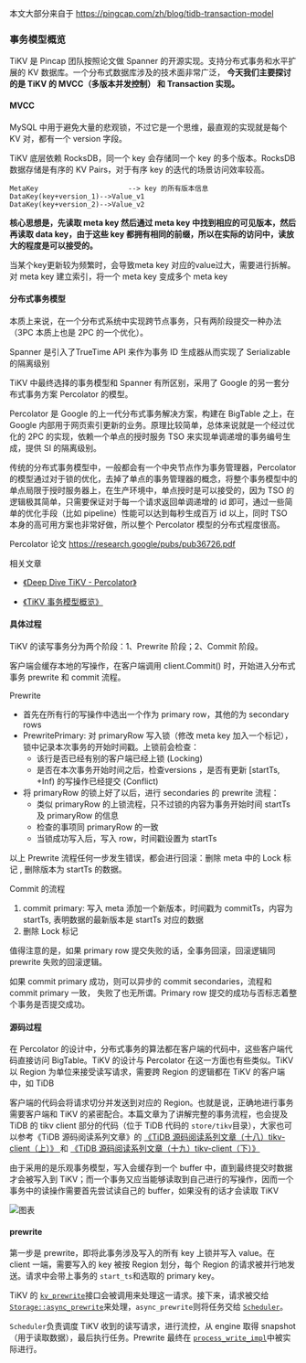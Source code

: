 本文大部分来自于 https://pingcap.com/zh/blog/tidb-transaction-model



### 事务模型概览

TiKV 是 Pincap 团队按照论文做 Spanner 的开源实现。支持分布式事务和水平扩展的 KV 数据库。一个分布式数据库涉及的技术面非常广泛， **今天我们主要探讨的是 TiKV 的 MVCC（多版本并发控制） 和 Transaction 实现。**



#### MVCC



MySQL 中用于避免大量的悲观锁，不过它是一个思维，最直观的实现就是每个 KV 对，都有一个 version 字段。



TiKV 底层依赖 RocksDB，同一个 key 会存储同一个 key 的多个版本。RocksDB 数据存储是有序的 KV Pairs，对于有序 key 的迭代的场景访问效率较高。

```
MetaKey                      --> key 的所有版本信息
DataKey(key+version_1)-->Value_v1
DataKey(key+version_2)-->Value_v2
```



**核心思想是，先读取 meta key 然后通过 meta key 中找到相应的可见版本，然后再读取 data key，由于这些 key 都拥有相同的前缀，所以在实际的访问中，读放大的程度是可以接受的。**



当某个key更新较为频繁时，会导致meta key 对应的value过大，需要进行拆解。对 meta key 建立索引，将一个 meta key 变成多个 meta key





#### 分布式事务模型



本质上来说，在一个分布式系统中实现跨节点事务，只有两阶段提交一种办法（3PC 本质上也是 2PC 的一个优化）。

Spanner 是引入了TrueTime API 来作为事务 ID 生成器从而实现了 Serializable 的隔离级别

TiKV 中最终选择的事务模型和 Spanner 有所区别，采用了 Google 的另一套分布式事务方案 Percolator 的模型。



Percolator 是 Google 的上一代分布式事务解决方案，构建在 BigTable 之上，在 Google 内部用于网页索引更新的业务。原理比较简单，总体来说就是一个经过优化的 2PC 的实现，依赖一个单点的授时服务 TSO 来实现单调递增的事务编号生成，提供 SI 的隔离级别。



传统的分布式事务模型中，一般都会有一个中央节点作为事务管理器，Percolator 的模型通过对于锁的优化，去掉了单点的事务管理器的概念，将整个事务模型中的单点局限于授时服务器上，在生产环境中，单点授时是可以接受的，因为 TSO 的逻辑极其简单，只需要保证对于每一个请求返回单调递增的 id 即可，通过一些简单的优化手段（比如 pipeline）性能可以达到每秒生成百万 id 以上，同时 TSO 本身的高可用方案也非常好做，所以整个 Percolator 模型的分布式程度很高。



Percolator 论文 https://research.google/pubs/pub36726.pdf

相关文章

-  [《Deep Dive TiKV - Percolator》 ](https://tikv.org/deep-dive/distributed-transaction/percolator/)

- [《TiKV 事务模型概览》 ](https://pingcap.com/blog-cn/tidb-transaction-model/)



#### 具体过程



TiKV 的读写事务分为两个阶段：1、Prewrite 阶段；2、Commit 阶段。



客户端会缓存本地的写操作，在客户端调用 client.Commit() 时，开始进入分布式事务 prewrite 和 commit 流程。

Prewrite

- 首先在所有行的写操作中选出一个作为 primary row，其他的为 secondary rows
- PrewritePrimary: 对 primaryRow 写入锁（修改 meta key 加入一个标记），锁中记录本次事务的开始时间戳。上锁前会检查：
  - 该行是否已经有别的客户端已经上锁 (Locking)
  - 是否在本次事务开始时间之后，检查versions ，是否有更新 [startTs, +Inf) 的写操作已经提交 (Conflict)
- 将 primaryRow 的锁上好了以后，进行 secondaries 的 prewrite 流程：
  - 类似 primaryRow 的上锁流程，只不过锁的内容为事务开始时间 startTs 及 primaryRow 的信息
  - 检查的事项同 primaryRow 的一致
  - 当锁成功写入后，写入 row，时间戳设置为 startTs



以上 Prewrite 流程任何一步发生错误，都会进行回滚：删除 meta 中的 Lock 标记 , 删除版本为 startTs 的数据。



Commit 的流程

1. commit primary: 写入 meta 添加一个新版本，时间戳为 commitTs，内容为 startTs, 表明数据的最新版本是 startTs 对应的数据
2. 删除 Lock 标记





值得注意的是，如果 primary row 提交失败的话，全事务回滚，回滚逻辑同 prewrite 失败的回滚逻辑。

如果 commit primary 成功，则可以异步的 commit secondaries，流程和 commit primary 一致， 失败了也无所谓。Primary row 提交的成功与否标志着整个事务是否提交成功。



#### 源码过程



在 Percolator 的设计中，分布式事务的算法都在客户端的代码中，这些客户端代码直接访问 BigTable。TiKV 的设计与 Percolator 在这一方面也有些类似。TiKV 以 Region 为单位来接受读写请求，需要跨 Region 的逻辑都在 TiKV 的客户端中，如 TiDB





客户端的代码会将请求切分并发送到对应的 Region。也就是说，正确地进行事务需要客户端和 TiKV 的紧密配合。本篇文章为了讲解完整的事务流程，也会提及 TiDB 的 tikv client 部分的代码（位于 TiDB 代码的 `store/tikv`目录），大家也可以参考《TiDB 源码阅读系列文章》的 [《TiDB 源码阅读系列文章（十八）tikv-client（上）》 ](https://pingcap.com/blog-cn/tidb-source-code-reading-18/)和 [《TiDB 源码阅读系列文章（十九）tikv-client（下）》 ](https://pingcap.com/blog-cn/tidb-source-code-reading-19/)



由于采用的是乐观事务模型，写入会缓存到一个 buffer 中，直到最终提交时数据才会被写入到 TiKV；而一个事务又应当能够读取到自己进行的写操作，因而一个事务中的读操作需要首先尝试读自己的 buffer，如果没有的话才会读取 TiKV





![图表](https://img1.www.pingcap.com/prod/1_62ed82f6c5.png)

#### prewrite



第一步是 prewrite，即将此事务涉及写入的所有 key 上锁并写入 value。在 client 一端，需要写入的 key 被按 Region 划分，每个 Region 的请求被并行地发送。请求中会带上事务的 `start_ts`和选取的 primary key。





TiKV 的 [`kv_prewrite`](https://github.com/tikv/tikv/blob/5024ad08fc7101ba25f17c46b0264cd27d733bb1/src/server/service/kv.rs#L114)接口会被调用来处理这一请求。接下来，请求被交给 [`Storage::async_prewrite`](https://github.com/tikv/tikv/blob/5024ad08fc7101ba25f17c46b0264cd27d733bb1/src/storage/mod.rs#L1047)来处理，`async_prewrite`则将任务交给 [`Scheduler`](https://github.com/tikv/tikv/blob/5024ad08fc7101ba25f17c46b0264cd27d733bb1/src/storage/txn/scheduler.rs#L239)。





`Scheduler`负责调度 TiKV 收到的读写请求，进行流控，从 engine 取得 snapshot（用于读取数据），最后执行任务。Prewrite 最终在 [`process_write_impl`](https://github.com/tikv/tikv/blob/5024ad08fc7101ba25f17c46b0264cd27d733bb1/src/storage/txn/process.rs#L523)中被实际进行。